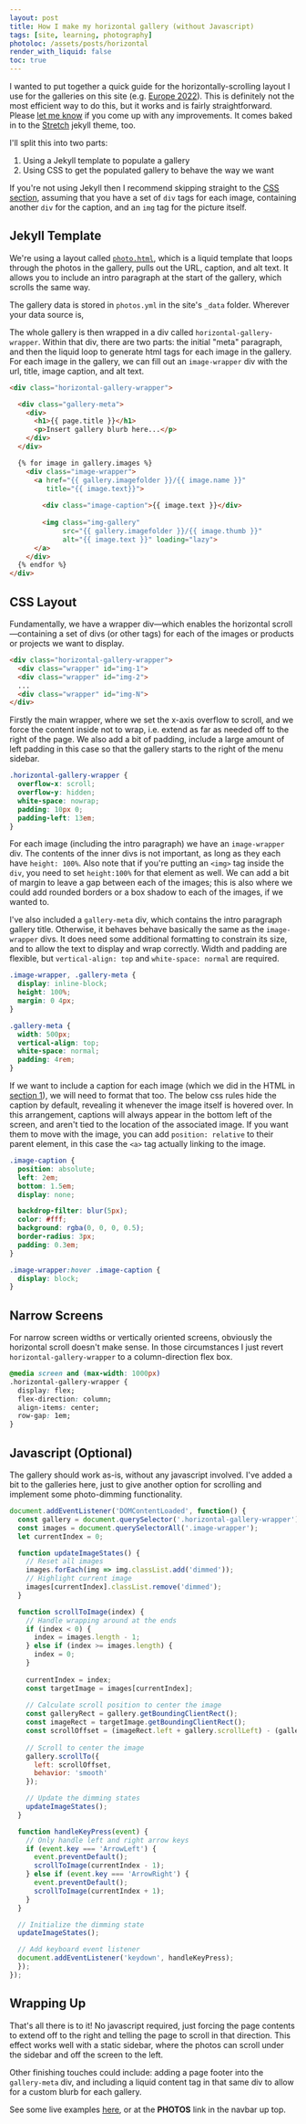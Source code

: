 ```yaml
---
layout: post
title: How I make my horizontal gallery (without Javascript)
tags: [site, learning, photography]
photoloc: /assets/posts/horizontal
render_with_liquid: false
toc: true
---
```


I wanted to put together a quick guide for the horizontally-scrolling layout I use for the galleries on this site (e.g. [Europe 2022](https://ben.report/photos/euro)). This is definitely not the most efficient way to do this, but it works and is fairly straightforward. Please [let me know](/contact) if you come up with any improvements. It comes baked in to the [Stretch](https://stretch.ben.report/) jekyll theme, too.

I'll split this into two parts:
1. Using a Jekyll template to populate a gallery
2. Using CSS to get the populated gallery to behave the way we want

If you're not using Jekyll then I recommend skipping straight to the [CSS section](/posts/horizontal-gallery#css-layout), assuming that you have a set of `div` tags for each image, containing another `div` for the caption, and an `img` tag for the picture itself. 


## Jekyll Template

We're using a layout called [`photo.html`](https://github.com/penborter/ben-report/blob/main/_layouts/photo.html), which is a liquid template that loops through the photos in the gallery, pulls out the URL, caption, and alt text. It allows you to include an intro paragraph at the start of the gallery, which scrolls the same way. 

The gallery data is stored in `photos.yml` in the site's `_data` folder. Wherever your data source is, 

The whole gallery is then wrapped in a div called `horizontal-gallery-wrapper`. Within that div, there are two parts: the initial "meta" paragraph, and then the liquid loop to generate html tags for each image in the gallery. For each image in the gallery, we can fill out an `image-wrapper` div with the url, title, image caption, and alt text.

```html
<div class="horizontal-gallery-wrapper">

  <div class="gallery-meta">
    <div>
      <h1>{{ page.title }}</h1>
      <p>Insert gallery blurb here...</p>
    </div>
  </div>

  {% for image in gallery.images %}
    <div class="image-wrapper">
      <a href="{{ gallery.imagefolder }}/{{ image.name }}"  
         title="{{ image.text}}">
        
        <div class="image-caption">{{ image.text }}</div>
        
        <img class="img-gallery" 
             src="{{ gallery.imagefolder }}/{{ image.thumb }}" 
             alt="{{ image.text }}" loading="lazy">
      </a>
    </div>
  {% endfor %}
</div>
```
## CSS Layout
Fundamentally, we have a wrapper div—which enables the horizontal scroll—containing a set of divs (or other tags) for each of the images or products or projects we want to display.

```html
<div class="horizontal-gallery-wrapper">
  <div class="wrapper" id="img-1">
  <div class="wrapper" id="img-2">
  ...
  <div class="wrapper" id="img-N">
</div>
```

Firstly the main wrapper, where we set the x-axis overflow to scroll, and we force the content inside not to wrap, i.e. extend as far as needed off to the right of the page. We also add a bit of padding, include a large amount of left padding in this case so that the gallery starts to the right of the menu sidebar.

```scss
.horizontal-gallery-wrapper {
  overflow-x: scroll;
  overflow-y: hidden;
  white-space: nowrap;
  padding: 10px 0;
  padding-left: 13em;
}
```

For each image (including the intro paragraph) we have an `image-wrapper` div. The contents of the inner divs is not important, as long as they each have `height: 100%`. Also note that if you're putting an `<img>` tag inside the `div`, you need to set `height:100%` for that element as well. We can add a bit of margin to leave a gap between each of the images; this is also where we could add rounded borders or a box shadow to each of the images, if we wanted to.

I've also included a `gallery-meta` div, which contains the intro paragraph gallery title. Otherwise, it behaves behave basically the same as the `image-wrapper` divs. It does need some additional formatting to constrain its size, and to allow the text to display and wrap correctly. Width and padding are flexible, but `vertical-align: top` and `white-space: normal` are required. 

```scss
.image-wrapper, .gallery-meta {
  display: inline-block;
  height: 100%;
  margin: 0 4px;
}

.gallery-meta {
  width: 500px;
  vertical-align: top;
  white-space: normal;
  padding: 4rem;
}
```

If we want to include a caption for each image (which we did in the HTML in [section 1](/posts/horizontal-gallery#jekyll-template)), we will need to format that too. The below css rules hide the caption by default, revealing it whenever the image itself is hovered over. In this arrangement, captions will always appear in the bottom left of the screen, and aren't tied to the location of the associated image. If you want them to move with the image, you can add `position: relative` to their parent element, in this case the `<a>` tag actually linking to the image.

```scss
.image-caption {
  position: absolute;
  left: 2em;
  bottom: 1.5em;
  display: none;

  backdrop-filter: blur(5px);
  color: #fff;
  background: rgba(0, 0, 0, 0.5);
  border-radius: 3px;
  padding: 0.3em;
}

.image-wrapper:hover .image-caption {
  display: block;
}
```

## Narrow Screens

For narrow screen widths or vertically oriented screens, obviously the horizontal scroll doesn't make sense. In those circumstances I just revert `horizontal-gallery-wrapper` to a column-direction flex box. 

```css
@media screen and (max-width: 1000px)
.horizontal-gallery-wrapper {
  display: flex;
  flex-direction: column;
  align-items: center;
  row-gap: 1em;
}
```

## Javascript (Optional)
The gallery should work as-is, without any javascript involved. I've added a bit to the galleries here, just to give another option for scrolling and implement some photo-dimming functionality.

```javascript
document.addEventListener('DOMContentLoaded', function() {
  const gallery = document.querySelector('.horizontal-gallery-wrapper');
  const images = document.querySelectorAll('.image-wrapper');
  let currentIndex = 0;

  function updateImageStates() {
    // Reset all images
    images.forEach(img => img.classList.add('dimmed'));
    // Highlight current image
    images[currentIndex].classList.remove('dimmed');
  }

  function scrollToImage(index) {
    // Handle wrapping around at the ends
    if (index < 0) {
      index = images.length - 1;
    } else if (index >= images.length) {
      index = 0;
    }
    
    currentIndex = index;
    const targetImage = images[currentIndex];
    
    // Calculate scroll position to center the image
    const galleryRect = gallery.getBoundingClientRect();
    const imageRect = targetImage.getBoundingClientRect();
    const scrollOffset = (imageRect.left + gallery.scrollLeft) - (galleryRect.width / 2) + (imageRect.width / 2);
    
    // Scroll to center the image
    gallery.scrollTo({
      left: scrollOffset,
      behavior: 'smooth'
    });

    // Update the dimming states
    updateImageStates();
  }

  function handleKeyPress(event) {
    // Only handle left and right arrow keys
    if (event.key === 'ArrowLeft') {
      event.preventDefault();
      scrollToImage(currentIndex - 1);
    } else if (event.key === 'ArrowRight') {
      event.preventDefault();
      scrollToImage(currentIndex + 1);
    }
  }

  // Initialize the dimming state
  updateImageStates();

  // Add keyboard event listener
  document.addEventListener('keydown', handleKeyPress);
  });
});
```

## Wrapping Up

That's all there is to it! No javascript required, just forcing the page contents to extend off to the right and telling the page to scroll in that direction. This effect works well with a static sidebar, where the photos can scroll under the sidebar and off the screen to the left. 

Other finishing touches could include: adding a page footer into the `gallery-meta` div, and including a liquid content tag in that same div to allow for a custom blurb for each gallery. 

See some live examples [here](https://ben.report/photos), or at the **PHOTOS** link in the navbar up top.